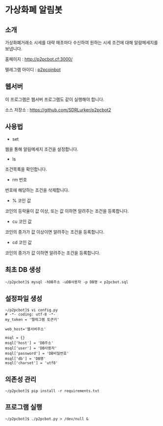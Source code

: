 # 가상화폐 알림봇

## 소개

가상화폐거래소 시세를 대략 매초마다 수신하여 원하는 시세 조건에 대해 알람메세지를 보냅니다.

홈페이지 : http://p2pcbot.cf:3000/

텔레그램 아이디 : [p2pcoinbot](https://telegram.me/p2pcbot)

## 웹서버

이 프로그램은 웹서버 프로그램도 같이 실행해야 합니다.

소스 저장소 : https://github.com/SDRLurker/p2pcbot2

## 사용법

* set

웹을 통해 알림메세지 조건을 설정합니다.

* ls

조건목록을 확인합니다.

* rm 번호

번호에 해당하는 조건을 삭제합니다.


* % 코인 값

코인의 등락율이 값 이상, 또는 값 이하면 알려주는 조건을 등록합니다.

* cu 코인 값

코인의 종가가 값 이상이면 알려주는 조건을 등록합니다.

* cd 코인 값

코인의 종가가 값 이하면 알려주는 조건을 등록합니다.

## 최초 DB 생성

```shell
~/p2pcbot]$ mysql -hDB주소 -uDB사용자 -p DB명 < p2pcbot.sql
```

## 설정파일 생성

```shell
~/p2pcbot]$ vi config.py
# -*- coding: utf-8 -*-
my_token = '텔레그램 토큰키'

web_host='웹서버주소'

msql = {}
msql['host'] = 'DB주소'
msql['user'] = 'DB사용자'
msql['password'] = 'DB비밀번호'
msql['db'] = 'DB명'
msql['charset'] = 'utf8'
```

## 의존성 관리

```shell
~/p2pcbot]$ pip install -r requirements.txt
```

## 프로그램 실행

```shell
~/p2pcbot]$ ./p2pcbot.py > /dev/null &
```
